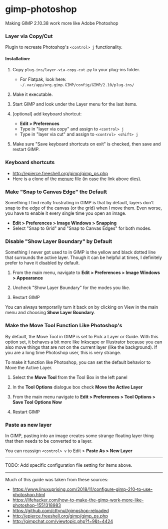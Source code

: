 # gimp-photoshop
Making GIMP 2.10.38 work more like Adobe Photoshop


### Layer via Copy/Cut
Plugin to recreate Photoshop's `<control> j` functionality.

#### Installation:

1. Copy `plug-ins/layer-via-copy-cut.py` to your plug-ins folder.
   - For Flatpak, look here:
   `~/.var/app/org.gimp.GIMP/config/GIMP/2.10/plug-ins/`

2. Make it executable.

3. Start GIMP and look under the Layer menu for the last items.

4. [optional] add keyboard shortcut:
   - **Edit > Preferences**
   - Type in "layer via copy" and assign to `<control> j`
   - Type in "layer via cut" and assign to `<control> <shift> j`

5. Make sure "Save keyboard shortcuts on exit" is checked, then save and restart GIMP.


### Keyboard shortcuts

- http://epierce.freeshell.org/gimp/gimp_ps.php
- Here is a clone of the [menurc](menurc) file (in case the link above dies).


### Make "Snap to Canvas Edge" the Default

Something I find really frustrating in GIMP is that by default, layers don't snap to the edge of the canvas (or the grid) when I move them. Even worse, you have to enable it every single time you open an image.

- **Edit > Preferences > Image Windows > Snapping**
- Select "Snap to Grid" and "Snap to Canvas Edges" for both modes.

### Disable "Show Layer Boundary" by Default

Something I never got used to in GIMP is the yellow and black dotted line that surrounds the active layer. Though it can be helpful at times, I definitely prefer to have it disabled by default.

1. From the main menu, navigate to **Edit > Preferences > Image Windows > Appearance**

2. Uncheck "Show Layer Boundary" for the modes you like.

3. Restart GIMP

You can always temporarily turn it back on by clicking on View in the main menu and choosing **Show Layer Boundary**.


### Make the Move Tool Function Like Photoshop's

By default, the Move Tool in GIMP is set to Pick a Layer or Guide. With this option set, it behaves a bit more like Inkscape or Illustrator because you can also move things that are not on the current layer (like the background). If you are a long time Photoshop user, this is very strange.

To make it function like Photoshop, you can set the default behavior to Move the Active Layer.

1. Select the **Move Tool** from the Tool Box in the left panel

2. In the **Tool Options** dialogue box check **Move the Active Layer**

3. From the main menu navigate to **Edit > Preferences > Tool Options > Save Tool Options Now**

4. Restart GIMP

### Paste as new layer

In GIMP, pasting into an image creates some strange floating layer thing that then needs to be converted to a layer.

You can reassign `<control> v` to Edit > **Paste As > New Layer**

----------------------------

TODO: Add specific configuration file setting for items above.

----------------------------

Much of this guide was taken from these sources:

- https://www.linuxuprising.com/2018/11/configure-gimp-210-to-use-photoshop.html
- https://lifehacker.com/how-to-make-the-gimp-work-more-like-photoshop-1551318983
- https://github.com/cttynul/gimpshop-reloaded
- http://epierce.freeshell.org/gimp/gimp_ps.php
- http://gimpchat.com/viewtopic.php?f=9&t=4424


